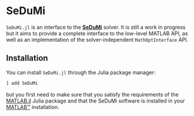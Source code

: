 # SeDuMi

`SeDuMi.jl` is an interface to the **[SeDuMi](http://sedumi.ie.lehigh.edu/)** solver.
It is still a work in progress but it aims to provide a complete interface to the low-level MATLAB API,
as well as an implementation of the solver-independent `MathOptInterface` API.

## Installation

You can install `SeDuMi.jl` through the Julia package manager:
```julia
] add SeDuMi
```
but you first need to make sure that you satisfy the requirements of the
[MATLAB.jl](https://github.com/JuliaInterop/MATLAB.jl) Julia package and that
the SeDuMi software is installed in your
[MATLAB™](http://www.mathworks.com/products/matlab/) installation.
